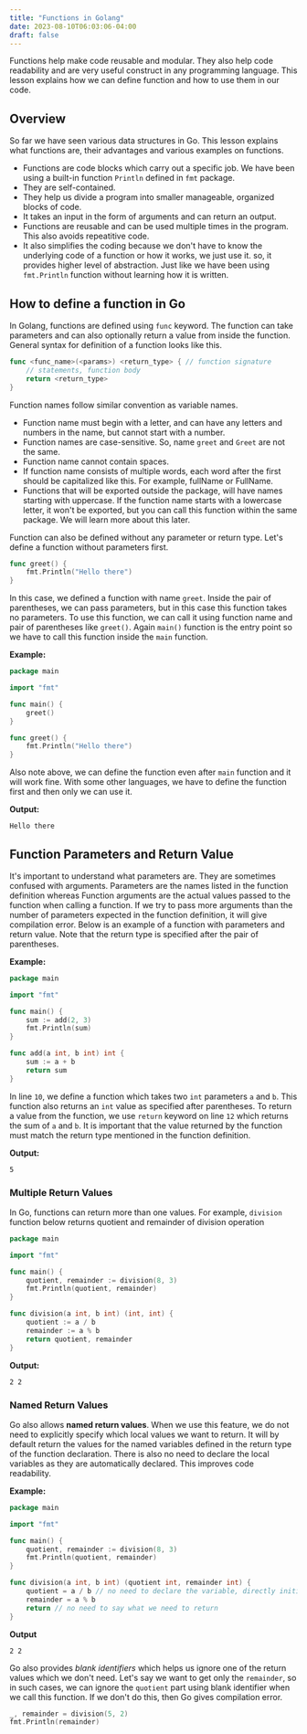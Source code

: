 ```yaml
---
title: "Functions in Golang"
date: 2023-08-10T06:03:06-04:00
draft: false
---
```


Functions help make code reusable and modular. They also help code readability and are very useful construct in any programming language. This lesson explains how we can define function and how to use them in our code.
<!--more-->

## Overview 
So far we have seen various data structures in Go. This lesson explains what functions are, their advantages and various examples on functions.

- Functions are code blocks which carry out a specific job. We have been using a built-in function `Println` defined in `fmt` package.
- They are self-contained. 
- They help us divide a program into smaller manageable, organized blocks of code. 
- It takes an input in the form of arguments and can return an output. 
- Functions are reusable and can be used multiple times in the program. This also avoids repeatitive code. 
- It also simplifies the coding because we don't have to know the underlying code of a function or how it works, we just use it. so, it provides higher level of abstraction. Just like we have been using `fmt.Println` function without learning how it is written.

## How to define a function in Go

In Golang, functions are defined using `func` keyword. The function can take parameters and can also optionally return a value from inside the function. General syntax for definition of a function looks like this.

```go
func <func_name>(<params>) <return_type> { // function signature
    // statements, function body
    return <return_type>
}
```

Function names follow similar convention as variable names.

- Function name must begin with a letter, and can have any letters and numbers in the name, but cannot start with a number.
- Function names are case-sensitive. So, name `greet` and `Greet` are not the same.
- Function name cannot contain spaces.
- If function name consists of multiple words, each word after the first should be capitalized like this. For example, fullName or FullName.
- Functions that will be exported outside the package, will have names starting with uppercase. If the function name starts with a lowercase letter, it won't be exported, but you can call this function within the same package. We will learn more about this later.

Function can also be defined without any parameter or return type. Let's define a function without parameters first. 

```go
func greet() {
    fmt.Println("Hello there")
}
```

In this case, we defined a function with name `greet`. Inside the pair of parentheses, we can pass parameters, but in this case this function takes no parameters. To use this function, we can call it using function name and pair of parentheses like `greet()`. Again `main()` function is the entry point so we have to call this function inside the `main` function.

**Example:**

```go
package main

import "fmt"

func main() {
	greet()
}

func greet() {
    fmt.Println("Hello there")
}
```

Also note above, we can define the function even after `main` function and it will work fine. With some other languages, we have to define the function first and then only we can use it.

**Output:**
```output{ lineNos=false }
Hello there
```

## Function Parameters and Return Value

It's important to understand what parameters are. They are sometimes confused with arguments. 
Parameters are the names listed in the function definition whereas Function arguments are the actual values passed to the function when calling a function. 
If we try to pass more arguments than the number of parameters expected in the function definition, it will give compilation error.
Below is an example of a function with parameters and return value. Note that the return type is specified after the pair of parentheses.

**Example:**

```go
package main

import "fmt"

func main() {
	sum := add(2, 3)
	fmt.Println(sum)
}

func add(a int, b int) int {
    sum := a + b
    return sum
}
```

In line `10`, we define a function which takes two `int` parameters `a` and `b`. This function also returns an `int` value as specified after parentheses. To return a value from the function, we use `return` keyword on line `12` which returns the sum of `a` and `b`. It is important that the value returned by the function must match the return type mentioned in the function definition.

**Output:**
```output{ lineNos=false }
5
```

### Multiple Return Values

In Go, functions can return more than one values. For example, `division` function below returns quotient and remainder of division operation

```go
package main

import "fmt"

func main() {
	quotient, remainder := division(8, 3)
	fmt.Println(quotient, remainder)
}

func division(a int, b int) (int, int) {
    quotient := a / b
    remainder := a % b
    return quotient, remainder
}
```

**Output:**
```output{ lineNos=false }
2 2
```

### Named Return Values
Go also allows **named return values**. When we use this feature, we do not need to explicitly specify which local values we want to return. It will by default return the values for the named variables defined in the return type of the function declaration. There is also no need to declare the local variables as they are automatically declared. This improves code readability.

**Example:**
```go
package main

import "fmt"

func main() {
	quotient, remainder := division(8, 3)
	fmt.Println(quotient, remainder)
}

func division(a int, b int) (quotient int, remainder int) {
	quotient = a / b // no need to declare the variable, directly initialize it.
	remainder = a % b
	return // no need to say what we need to return
}
```

**Output**
```output{ lineNos=false }
2 2
```

Go also provides *blank identifiers* which helps us ignore one of the return values which we don't need. Let's say we want to get only the `remainder`, so in such cases, we can ignore the `quotient` part using blank identifier when we call this function. If we don't do this, then Go gives compilation error.

```go
_, remainder = division(5, 2)
fmt.Println(remainder)
```
